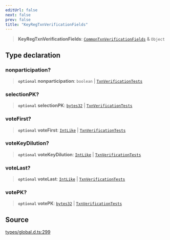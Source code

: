 ```yaml
---
editUrl: false
next: false
prev: false
title: "KeyRegTxnVerificationFields"
---
```


> **KeyRegTxnVerificationFields**: [`CommonTxnVerificationFields`](CommonTxnVerificationFields.md) & `Object`

## Type declaration

### nonparticipation?

> **`optional`** **nonparticipation**: `boolean` \| [`TxnVerificationTests`](TxnVerificationTests.md)

### selectionPK?

> **`optional`** **selectionPK**: [`bytes32`](bytes32.md) \| [`TxnVerificationTests`](TxnVerificationTests.md)

### voteFirst?

> **`optional`** **voteFirst**: [`IntLike`](IntLike.md) \| [`TxnVerificationTests`](TxnVerificationTests.md)

### voteKeyDilution?

> **`optional`** **voteKeyDilution**: [`IntLike`](IntLike.md) \| [`TxnVerificationTests`](TxnVerificationTests.md)

### voteLast?

> **`optional`** **voteLast**: [`IntLike`](IntLike.md) \| [`TxnVerificationTests`](TxnVerificationTests.md)

### votePK?

> **`optional`** **votePK**: [`bytes32`](bytes32.md) \| [`TxnVerificationTests`](TxnVerificationTests.md)

## Source

[types/global.d.ts:299](https://github.com/algorandfoundation/tealscript/blob/18ba30a9/types/global.d.ts#L299)
